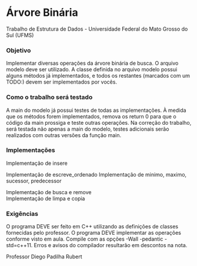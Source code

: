 # Árvore Binária

Trabalho de Estrutura de Dados - Universidade Federal do Mato Grosso do Sul (UFMS)


### Objetivo
Implementar diversas operações da árvore binária de busca. O arquivo modelo deve ser utilizado. A classe definida no arquivo modelo possui alguns métodos já implementados, e todos os restantes (marcados com um TODO:) devem ser implementados por vocês.



### Como o trabalho será testado
A main do modelo já possui testes de todas as implementações. À medida que os métodos forem implementados, remova os return 0 para que o código da main prossiga e teste outras operações. Na correção do trabalho, será testada não apenas a main do modelo, testes adicionais serão realizados com outras versões da função main.



### Implementações
Implementação de insere

Implementação de escreve_ordenado 
Implementação de minimo, maximo, sucessor, predecessor

Implementação de busca e remove  
Implementação de limpa e copia  


### Exigências
O programa DEVE ser feito em C++ utilizando as definições de classes fornecidas pelo professor.
O programa DEVE implementar as operações conforme visto em aula.
Compile com as opções -Wall -pedantic -std=c++11. Erros e avisos do compilador resultarão em descontos na nota.




Professor Diego Padilha Rubert
